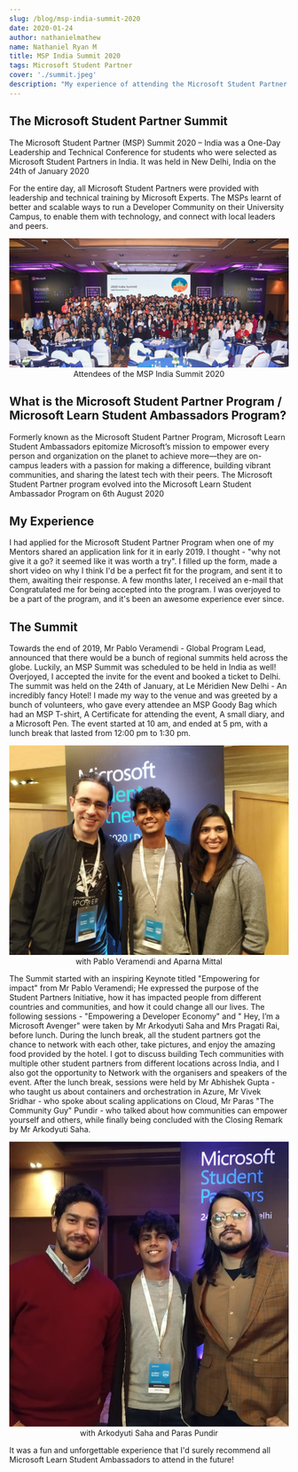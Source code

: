 ```yaml
---
slug: /blog/msp-india-summit-2020
date: 2020-01-24
author: nathanielmathew
name: Nathaniel Ryan M
title: MSP India Summit 2020
tags: Microsoft Student Partner
cover: './summit.jpeg'
description: "My experience of attending the Microsoft Student Partner India Summit 2020"
---
```


## The Microsoft Student Partner Summit
The Microsoft Student Partner (MSP) Summit 2020 – India was a One-Day Leadership and Technical Conference for students who were selected as Microsoft Student Partners in India.
It was held in New Delhi, India on the 24th of January 2020

For the entire day, all Microsoft Student Partners were provided with leadership and technical training by Microsoft Experts. The MSPs learnt of better and scalable ways to run a Developer Community on their University Campus, to enable them with technology, and connect with local leaders and peers.

<Img src="./MSP.jpg" alt="Attendees of the MSP India Summit 2020">
<center>Attendees of the MSP India Summit 2020</center>


## What is the Microsoft Student Partner Program / Microsoft Learn Student Ambassadors Program?
Formerly known as the Microsoft Student Partner Program, Microsoft Learn Student Ambassadors epitomize Microsoft’s mission to empower every person and organization on the planet to achieve more—they are on-campus leaders with a passion for making a difference, building vibrant communities, and sharing the latest tech with their peers. The Microsoft Student Partner program evolved into the Microsoft Learn Student Ambassador Program on 6th August 2020

## My Experience
I had applied for the Microsoft Student Partner Program when one of my Mentors shared an application link for it in early 2019. I thought - "why not give it a go? it seemed like it was worth a try".
I filled up the form, made a short video on why I think I'd be a perfect fit for the program, and sent it to them, awaiting their response.
A few months later, I received an e-mail that Congratulated me for being accepted into the program. I was overjoyed to be a part of the program, and it's been an awesome experience ever since.

## The Summit
Towards the end of 2019, Mr Pablo Veramendi - Global Program Lead, announced that there would be a bunch of regional summits held across the globe. Luckily, an MSP Summit was scheduled to be held in India as well! Overjoyed, I accepted the invite for the event and booked a ticket to Delhi.
The summit was held on the 24th of January, at Le Méridien New Delhi -  An incredibly fancy Hotel!
I made my way to the venue and was greeted by a bunch of volunteers, who gave every attendee an MSP Goody Bag which had an MSP T-shirt, A Certificate for attending the event, A small diary, and a Microsoft Pen.
The event started at 10 am, and ended at 5 pm, with a lunch break that lasted from 12:00 pm to 1:30 pm.

<Img src="./summit.jpeg" alt="Pablo Veramendi and Aparna Mittal">
<center>with Pablo Veramendi and Aparna Mittal</center>

The Summit started with an inspiring Keynote titled "Empowering for impact" from Mr Pablo Veramendi; He expressed the purpose of the Student Partners Initiative, how it has impacted people from different countries and communities, and how it could change all our lives.
The following sessions - "Empowering a Developer Economy" and "	Hey, I’m a Microsoft Avenger" were taken by Mr Arkodyuti Saha and Mrs Pragati Rai, before lunch.
During the lunch break, all the student partners got the chance to network with each other, take pictures, and enjoy the amazing food provided by the hotel. I got to discuss building Tech communities with multiple other student partners from different locations across India, and I also got the opportunity to Network with the organisers and speakers of the event.
After the lunch break, sessions were held by Mr Abhishek Gupta - who taught us about containers and orchestration in Azure,
Mr Vivek Sridhar - who spoke about scaling applications on Cloud, 
Mr Paras "The Community Guy" Pundir - who talked about how communities can empower yourself and others, 
while finally being concluded with the Closing Remark by Mr Arkodyuti Saha.


<Img src="./summit2.jpeg" alt="Arkodyuti Saha and Paras Pundir">
<center>with Arkodyuti Saha and Paras Pundir</center>

It was a fun and unforgettable experience that I'd surely recommend all Microsoft Learn Student Ambassadors to attend in the future!

